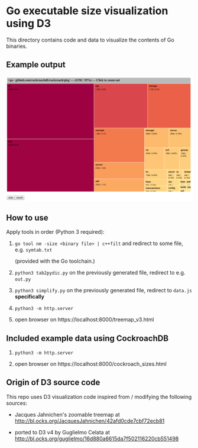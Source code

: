# Go executable size visualization using D3

This directory contains code and data to visualize the contents of Go
binaries.

## Example output

![screenshot](size-demo-ss.png)

## How to use

Apply tools in order (Python 3 required):

1. `go tool nm -size <binary file> | c++filt` and redirect to some file, e.g. `symtab.txt`

   (provided with the Go toolchain.)

2. `python3 tab2pydic.py` on the previously generated file, redirect to e.g. `out.py`

3. `python3 simplify.py` on the previously generated file, redirect to `data.js` **specifically**

4. `python3 -m http.server`

5. open browser on https://localhost:8000/treemap_v3.html

## Included example data using CockroachDB

1. `python3 -m http.server`

2. open browser on https://localhost:8000/cockroach_sizes.html

## Origin of D3 source code

This repo uses D3 visualization code inspired from / modifying the
following sources:

-  Jacques Jahnichen's zoomable treemap at http://bl.ocks.org/JacquesJahnichen/42afd0cde7cbf72ecb81

- ported to D3 v4 by Guglielmo Celata at http://bl.ocks.org/guglielmo/16d880a6615da7f502116220cb551498
